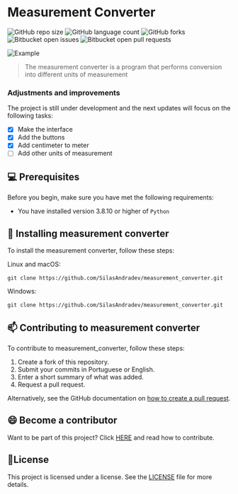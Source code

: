 # Measurement Converter

![GitHub repo size](https://img.shields.io/github/repo-size/SilasAndradev/measurement_converter?style=for-the-badge)
![GitHub language count](https://img.shields.io/github/languages/count/SilasAndradev/measurement_converter?style=for-the-badge)
![GitHub forks](https://img.shields.io/github/forks/SilasAndradev/measurement_converter?style=for-the-badge)
![Bitbucket open issues](https://img.shields.io/bitbucket/issues/SilasAndradev/measurement_converter?style=for-the-badge)
![Bitbucket open pull requests](https://img.shields.io/bitbucket/pr-raw/SilasAndradev/measurement_converter?style=for-the-badge)

<img src=![](example.png) alt="Example">

> The measurement converter is a program that performs conversion into different units of measurement

### Adjustments and improvements

The project is still under development and the next updates will focus on the following tasks:

- [x] Make the interface
- [x] Add the buttons
- [x] Add centimeter to meter
- [ ] Add other units of measurement

## 💻 Prerequisites

Before you begin, make sure you have met the following requirements:

- You have installed version 3.8.10 or higher of `Python`

## 🚀 Installing measurement converter
To install the measurement converter, follow these steps:

Linux and macOS:

```
git clone https://github.com/SilasAndradev/measurement_converter.git
```

Windows:

```
git clone https://github.com/SilasAndradev/measurement_converter.git
```

## 📫 Contributing to measurement converter

To contribute to measurement_converter, follow these steps:

1. Create a fork of this repository.
2. Submit your commits in Portuguese or English.
3. Enter a short summary of what was added.
4. Request a pull request.

Alternatively, see the GitHub documentation on [how to create a pull request](https://help.github.com/en/github/collaborating-with-issues-and-pull-requests/creating-a-pull-request).

<!--## 🤝 Colaboradores

Agradecemos às seguintes pessoas que contribuíram para este projeto:

<table>
  <tr>
    <td align="center">
      <a href="#" title="Silas Andrade">
        <img src="https://avatars.githubusercontent.com/u/177932208?v=4" width="100px;" alt="Photo by Silas Andrade on GitHub"/><br>
        <sub>
          <b>Silas Andrade</b>
        </sub>
      </a>
    </td>
  </tr>
</table>
-->
## 😄 Become a contributor

Want to be part of this project? Click [HERE](CONTRIBUTING.md) and read how to contribute.

## 📝License

This project is licensed under a license. See the [LICENSE](LICENSE.md) file for more details.